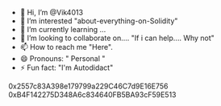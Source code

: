 - 👋 Hi, I’m @Vik4013
- 👀 I’m interested "about-everything-on-Solidity"
- 🌱 I’m currently learning ...
- 💞️ I’m looking to collaborate on.... "If i can help.... Why not"
- 📫 How to reach me "Here".
- 😄 Pronouns: " Personal "
- ⚡ Fun fact: "I'm Autodidact"

<!---
Vik4013/Vik4013 is a ✨ special ✨ repository because its `README.md` (this file) appears on your GitHub profile.
You can click the Preview link to take a look at your changes.
--->
0x2557c83A398e179799a229C46C7d9E16E756
0xB4F142275D348A6c834640FB5BA93cF59E513